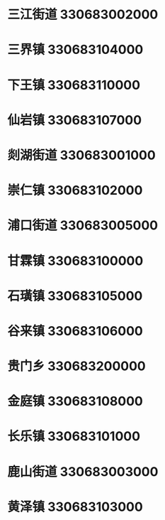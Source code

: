 # 三江街道 330683002000
# 三界镇 330683104000
# 下王镇 330683110000
# 仙岩镇 330683107000
# 剡湖街道 330683001000
# 崇仁镇 330683102000
# 浦口街道 330683005000
# 甘霖镇 330683100000
# 石璜镇 330683105000
# 谷来镇 330683106000
# 贵门乡 330683200000
# 金庭镇 330683108000
# 长乐镇 330683101000
# 鹿山街道 330683003000
# 黄泽镇 330683103000
